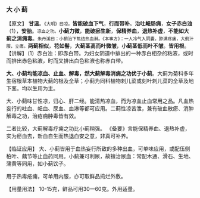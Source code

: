 ### 大  小  蓟

【原文】  **甘温**。<small>《大明》曰凉。</small>**皆能破血下气**，**行而带补**。**治吐衄肠痈**，**女子赤白浊**（1），**安胎**。<small>凉血之功。</small>**小蓟力微**，**能破瘀生新**，**保精养血**，**退热补虚**，**不能如大蓟之消痈毒**。<small>朱丹溪曰：小蓟治下焦结热血淋。《本事方》：一人冷气入阴囊，肿满疼痛，大蓟汁服，立瘥。</small>**两蓟相似**，**花如髻**，**大蓟茎高而叶微皱**，**小蓟茎低而叶不皱**。**皆用根**。
​     
【讲解】（1）赤白浊：即赤白带。为妇女阴道中排出的一种赤白相杂的粘液，或时而排出赤色粘液，时而又排出白色粘液也称赤白带。
     
**大、小蓟均能凉血、止血、解毒，然大蓟解毒消痈之功优于小蓟**。大蓟为菊科多年生宿根草本植物大蓟的根及全草；小蓟为同科植物刺儿菜或刻叶刺儿菜的全草及地下茎。均以生用为主。
     
大、小蓟味甘性凉，归心、肝二经。能清热凉血，而为凉血止血常用之品。凡血热妄行的吐血、衄血、尿血、血淋等都可应用。二蓟性凉苦泄，兼有破血散瘀、消肿解毒之功，治疮痈肿毒皆有效。
     
二者比较，大蓟解毒疗痈之功比小蓟稍强。
《备要》言能保精养血、退热补虚，实为瘀血去，新血自生而热退血安之意，非真可补养。

【临证应用】  大、小蓟皆用于血热妄行所致的多种出血，可单味应用，或配伍侧柏叶、藕节等止血药同用。小蓟兼可利尿，故擅治尿血：常配木通、滑石、生地、蒲黄等同用，如小蓟饮子。
     
用于热毒疮痈，可单用内服，亦可取鲜品捣烂外敷。
    
【用量用法】   10-15克，鲜品可用30一60克。外用适量。
